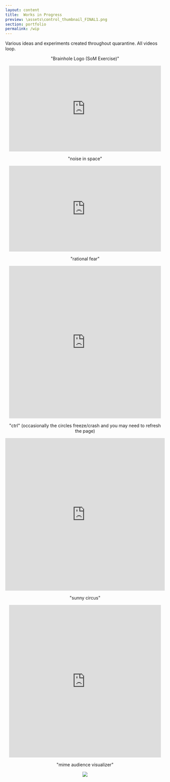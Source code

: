```yaml
---
layout: content
title:  Works in Progress
preview: \assets\control_thumbnail_FINAL1.png
section: portfolio
permalink: /wip
---
```

Various ideas and experiments created throughout quarantine. All videos loop.

<p align="center">"Brainhole Logo (SoM Exercise)"</p>
<p align="center"><iframe src="https://player.vimeo.com/video/574082941?loop=1&title=0&byline=0&portrait=0" width="480" height="270" frameborder="0" allow="autoplay; fullscreen; picture-in-picture" allowfullscreen></iframe></p>

<p align="center">"noise in space"</p>
<p align="center"><iframe src="https://player.vimeo.com/video/572308886?loop=1&portrait=0" width="480" height="270" frameborder="0" allow="autoplay; fullscreen; picture-in-picture" allowfullscreen></iframe></p>

<p align="center">"rational fear"</p>
<p align="center"><iframe src="https://player.vimeo.com/video/572290346?loop=1&portrait=0" width="480" height="480" frameborder="0" allow="autoplay; fullscreen; picture-in-picture" allowfullscreen></iframe></p>

<p align="center">"ctrl" (occasionally the circles freeze/crash and you may need to refresh the page)</p>
<p align="center"><iframe src="https://editor.p5js.org/dinosoar/embed/2e9GnmWmt"  style="width:100%; height:480px;" frameborder="0"></iframe></p>
<p align="center">"sunny circus"</p>
<p align="center"><iframe src="https://player.vimeo.com/video/572297809?loop=1&portrait=0" width="480" height="480" frameborder="0" allow="autoplay; fullscreen; picture-in-picture" allowfullscreen></iframe></p>
<p align="center">"mime audience visualizer"</p>
<p align="center"><img src="\assets\img\Decroux_Experiment_Styleframe.png"></p>